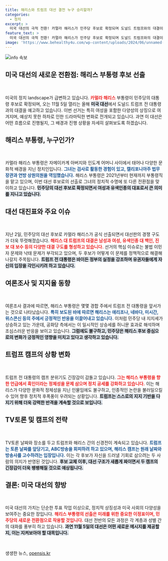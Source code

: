 ```yaml
---
title: 해리스와 트럼프 대선 결전 누구 승리할까?
categories:
  - 정치
excerpt: >
  미국 대선의 극적 전환! 카멀라 해리스가 민주당 후보로 확정되며 도널드 트럼프와의 대결이 가시화됐다. 불법이민과 낙태 문제 등 뜨거운 쟁점 속 두 후보간 치열한 공방이 예고된다. 클릭하여 자세한 내용을 확인하세요!
feature_text: >
  미국 대선의 극적 전환! 카멀라 해리스가 민주당 후보로 확정되며 도널드 트럼프와의 대결이 가시화됐다. 불법이민과 낙태 문제 등 뜨거운 쟁점 속 두 후보간 치열한 공방이 예고된다. 클릭하여 자세한 내용을 확인하세요!
image: 'https://www.behealthy4u.com/wp-content/uploads/2024/06/unnamed-file.png'
---
```


<p><img src="https://www.behealthy4u.com/wp-content/uploads/2024/06/unnamed-file.png" alt="info 속보" /></p>

<h2 data-ke-size="size26">미국 대선의 새로운 전환점: 해리스 부통령 후보 선출</h2>

<p data-ke-size="size16">&nbsp;</p>

<p>미국의 정치 landscape가 급변하고 있습니다. <b><span style="color: #ee2323;">카멀라 해리스</span></b> 부통령이 민주당의 대통령 후보로 확정되며, 오는 11월 5일 열리는 올해 <b><span style="background-color: #21538527;">미국 대선</span></b>에서 도널드 트럼프 전 대통령과의 대결을 예고하고 있습니다. 이번 선거는 특히 여성을 포함한 다양성의 상징으로 여겨지며, 예상치 못한 하차로 인한 드라마틱한 변화로 전개되고 있습니다. 과연 이 대선은 어떤 흐름으로 진행될지, 그 배경과 진행 상황을 자세히 살펴보도록 하겠습니다.</p>

<h2 data-ke-size="size26">해리스 부통령, 누구인가?</h2>

<p data-ke-size="size16">&nbsp;</p>

<p>카멀라 해리스 부통령은 자메이카계 아버지와 인도계 어머니 사이에서 태어나 다양한 문화적 배경을 지닌 정치인입니다. <b><span style="color: #1a5490;">그녀는 검사로 활동한 경험이 있고, 캘리포니아주 법무장관과 연방 상원의원을 역임했습니다.</span></b> 해리스 부통령은 2021년부터 현재까지 부통령직을 맡고 있으며, 이번 대선 후보로의 선출로 그녀의 정치적 수명에 또 다른 전환점을 맞이하고 있습니다. <b><span style="background-color: #21538527;">민주당의 대선 후보로 확정되면서 여성과 유색인종의 대표로서 큰 의미를 지니고 있습니다.</span></b></p>

<h2 data-ke-size="size26">대선 대진표와 주요 이슈</h2>

<p data-ke-size="size16">&nbsp;</p>

<p>지난 2일, 민주당의 대선 후보로 카멀라 해리스가 공식 선출되면서 대선판의 경쟁 구도가 더욱 뚜렷해졌습니다. <b><span style="color: #ee2323;">해리스 대 트럼프의 대결은 남성과 여성, 유색인종 대 백인, 진보 대 보수 등의 다양한 대결 구도를 형성하고 있습니다.</span></b> 선거의 핵심 이슈로는 불법 이민자 문제와 낙태 문제가 부각되고 있으며, 두 후보가 어떻게 이 문제를 정책적으로 해결해 나갈지 주목됩니다. <b><span style="background-color: #21538527;">트럼프 전 대통령은 바이든 정부의 실정을 강조하며 유권자들에게 자신의 입장을 각인시키려 하고 있습니다.</span></b></p>

<h2 data-ke-size="size26">여론조사 및 지지율 동향</h2>

<p data-ke-size="size16">&nbsp;</p>

<p>여론조사 결과에 따르면, 해리스 부통령은 몇몇 경합 주에서 트럼프 전 대통령을 앞서가는 것으로 나타났습니다. <b><span style="color: #1a5490;">특히 보도된 바에 따르면 해리스는 애리조나, 네바다, 미시간, 위스콘신 등의 주에서 긍정적인 반응을 이끌어내고 있습니다.</span></b> 이처럼 민주당 내 지지세가 상승하고 있는 가운데, 공화당 측에서는 이 일시적인 상승세를 허니문 효과로 해석하며 조심스러운 반응을 보이고 있습니다. <b><span style="background-color: #21538527;">그럼에도 불구하고, 민주당은 해리스 후보 중심으로의 변화가 긍정적인 영향을 미치고 있다고 생각하고 있습니다.</span></b></p>

<h2 data-ke-size="size26">트럼프 캠프의 상황 변화</h2>

<p data-ke-size="size16">&nbsp;</p>

<p>트럼프 전 대통령의 캠프 분위기도 긴장감이 감돌고 있습니다. <b><span style="color: #ee2323;">그는 해리스 부통령을 향한 언급에서 흑인이라는 정체성을 문제 삼으며 정치 공세를 강화하고 있습니다.</span></b> 이는 해리스가 다양한 문화적 정체성을 지닌 인물임에도 불구하고, 인종적인 논란을 불러일으킬 수 있어 향후 정치적 후폭풍이 우려되는 상황입니다. <b><span style="background-color: #21538527;">트럼프는 스스로의 지지 기반을 다지기 위해 더욱 강력한 반격을 계속할 것으로 보입니다.</span></b></p>

<h2 data-ke-size="size26">TV토론 및 캠프의 전략</h2>

<p data-ke-size="size16">&nbsp;</p>

<p>TV토론 날짜와 장소를 두고 트럼프와 해리스 간의 신경전이 계속되고 있습니다. <b><span style="color: #1a5490;">트럼프는 토론 날짜를 앞당기고, ABC방송을 회피하려 하고 있으며, 해리스 캠프는 원래 날짜와 방송사를 고수하려는 입장입니다.</span></b> 이는 각 후보가 자신을 드러낼 기회로 삼으려는 두 사람의 의지가 반영된 것입니다. <b><span style="background-color: #21538527;">후보 교체 이후, 대선 구조가 새롭게 짜이면서 두 캠프의 긴장감이 더욱 팽팽해질 것으로 예상됩니다.</span></b> </p>

<h2 data-ke-size="size26">결론: 미국 대선의 향방</h2>

<p data-ke-size="size16">&nbsp;</p>

<p>미국 대선의 가치는 단순한 투표 작업 이상으로, 정치적 상징성과 미국 사회의 다양성을 보여주는 중요한 장입니다. <b><span style="color: #ee2323;">해리스 부통령의 선출은 미래를 위한 중요한 이정표이며, 민주당의 새로운 전환점으로 작용할 것입니다.</span></b> 대선 전반의 모든 과정은 각 계층과 성별 간의 대화를 풍부히 하고 있습니다. <b><span style="background-color: #21538527;">과연 11월 5일의 대선은 어떤 새로운 메시지를 제공할지, 이는 지켜보아야 할 대목입니다.</span></b></p>

<p data-ke-size="size16">&nbsp;</p>
생생한 뉴스, <a href="https://opensis.kr" rel="dofollow">opensis.kr</a>


